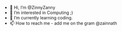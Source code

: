 - 👋 Hi, I’m @ZinnyZanny
- 👀 I’m interested in Computing ;)
- 🌱 I’m currently learning coding.
- 📫 How to reach me - add me on the gram @zainnath


<!---
ZinnyZanny/ZinnyZanny is a ✨ special ✨ repository because its `README.md` (this file) appears on your GitHub profile.
You can click the Preview link to take a look at your changes.
--->

